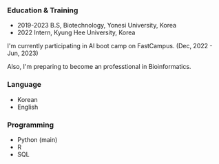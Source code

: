 ### Education & Training

- 2019-2023 B.S, Biotechnology, Yonesi University, Korea
- 2022 Intern, Kyung Hee University, Korea

I'm currently participating in AI boot camp on FastCampus. (Dec, 2022 - Jun, 2023)

Also, I'm preparing to become an professtional in Bioinformatics.


### Language
- Korean
- English

### Programming
- Python (main)
- R
- SQL

<!--
**JoonYoungJang/JoonYoungJang** is a ✨ _special_ ✨ repository because its `README.md` (this file) appears on your GitHub profile.

Here are some ideas to get you started:

- 🔭 I’m currently working on ...
- 🌱 I’m currently learning ...
- 👯 I’m looking to collaborate on ...
- 🤔 I’m looking for help with ...
- 💬 Ask me about ...
- 📫 How to reach me: ...
- 😄 Pronouns: ...
- ⚡ Fun fact: ...
-->
